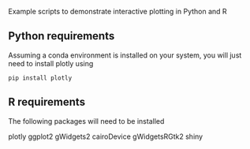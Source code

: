 Example scripts to demonstrate interactive plotting in Python and R

## Python requirements

Assuming a conda environment is installed on your system, you will just need to install plotly using

```pip install plotly```

## R requirements

The following packages will need to be installed

plotly
ggplot2
gWidgets2
cairoDevice
gWidgetsRGtk2
shiny
